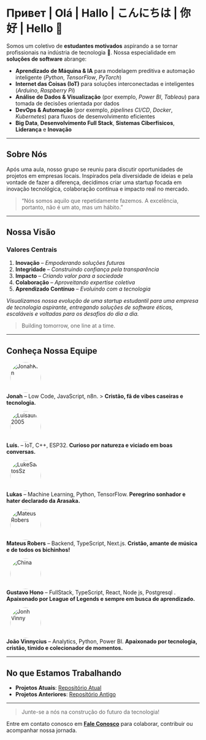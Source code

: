 
# Привет | Olá | Hallo | こんにちは | 你好 | Hello 🌟

Somos um coletivo de **estudantes motivados** aspirando a se tornar profissionais na indústria de tecnologia 🚀. Nossa especialidade em **soluções de software** abrange:

- **Aprendizado de Máquina & IA** para modelagem preditiva e automação inteligente (*Python*, *TensorFlow*, *PyTorch*)
- **Internet das Coisas (IoT)** para soluções interconectadas e inteligentes (*Arduino*, *Raspberry Pi*)
- **Análise de Dados & Visualização** (por exemplo, *Power BI*, *Tableau*) para tomada de decisões orientada por dados
- **DevOps & Automação** (por exemplo, *pipelines CI/CD*, *Docker*, *Kubernetes*) para fluxos de desenvolvimento eficientes
- **Big Data**, **Desenvolvimento Full Stack**, **Sistemas Ciberfísicos**, **Liderança** e **Inovação**

---

## Sobre Nós

Após uma aula, nosso grupo se reuniu para discutir oportunidades de projetos em empresas locais. Inspirados pela diversidade de ideias e pela vontade de fazer a diferença, decidimos criar uma startup focada em inovação tecnológica, colaboração contínua e impacto real no mercado.

> “Nós somos aquilo que repetidamente fazemos. A excelência, portanto, não é um ato, mas um hábito.”  

---

## Nossa Visão

### Valores Centrais
1. **Inovação** – *Empoderando soluções futuras*  
2. **Integridade** – *Construindo confiança pela transparência*  
3. **Impacto** – *Criando valor para a sociedade*  
4. **Colaboração** – *Aproveitando expertise coletiva*  
5. **Aprendizado Contínuo** – *Evoluindo com a tecnologia*  

*Visualizamos nossa evolução de uma startup estudantil para uma empresa de tecnologia aspirante, entregando soluções de software éticas, escaláveis e voltadas para os desafios do dia a dia.*

> Building tomorrow, one line at a time.

---

## Conheça Nossa Equipe

<a href="https://github.com/JonahKun"><img src="https://github.com/JonahKun.png" width="80" height="80" alt="JonahKun" style="border-radius:50%; margin:0 10px;"/></a>  
**Jonah** – Low Code, JavaScript, n8n. > 
**Cristão, fã de vibes caseiras e tecnologia.**

<a href="https://github.com/Luisaum2005"><img src="https://github.com/Luisaum2005.png" width="80" height="80" alt="Luisaum2005" style="border-radius:50%; margin:0 10px;"/></a>  
**Luís.** – IoT, C++, ESP32. 
**Curioso por natureza e viciado em boas conversas.**

<a href="https://github.com/LukeSantosSz"><img src="https://github.com/LukeSantosSz.png" width="80" height="80" alt="LukeSantosSz" style="border-radius:50%; margin:0 10px;"/></a>  
**Lukas** – Machine Learning, Python, TensorFlow. 
**Peregrino sonhador e hater declarado da Arasaka.**

<a href="https://github.com/mateus-robers-amaral"><img src="https://github.com/mateus-robers-amaral.png" width="80" height="80" alt="Mateus Robers" style="border-radius:50%; margin:0 10px;"/></a>  
**Mateus Robers** – Backend, TypeScript, Next.js. 
**Cristão, amante de música e de todos os bichinhos!**

<a href="https://github.com/Gustavo-Hono"><img src="https://github.com/Gustavo-Hono.png" width="80" height="80" alt="China" style="border-radius:50%; margin:0 10px;"/></a>  
**Gustavo Hono** – FullStack, TypeScript, React, Node js, Postgresql . 
**Apaixonado por League of Legends e sempre em busca de aprendizado.**

<a href="https://github.com/jonhvinnykkj"><img src="https://github.com/jonhvinnykkj.png" width="80" height="80" alt="Jonh Vinny" style="border-radius:50%; margin:0 10px;"/></a>  
**João Vinnycius** – Analytics, Python, Power BI. 
**Apaixonado por tecnologia, cristão, tímido e colecionador de momentos.**


---

## No que Estamos Trabalhando

- **Projetos Atuais**: [Repositório Atual](https://github.com/FhSoftwareSolutions/linked_gauge.git)  
- **Projetos Anteriores**: [Repositório Antigo](https://github.com/our-org/old-repo)

---

<!-- - **BlockVote**: Um sistema de votação baseado em blockchain para eleições *seguras e transparentes*.  
  ```
  Solidity, Ethereum, React
  ```


| Projeto     | Tecnologia                  | Impacto                                         |
|-------------|-----------------------------|-------------------------------------------------|
| BlockVote   | Solidity, Ethereum, React   | *Processos eleitorais transparentes*            |
| ShopStream  | AWS, Node.js, Kubernetes    | *Experiências de compra online escaláveis*      |
| HealthAI    | Python, TensorFlow, Flask   | *Monitoramento preditivo de saúde e bem-estar*  |

--- -->

> Junte-se a nós na construção do futuro da tecnologia!

Entre em contato conosco em **[Fale Conosco](https://github.com/our-org/our-repo/discussions)** para colaborar, contribuir ou acompanhar nossa jornada.

